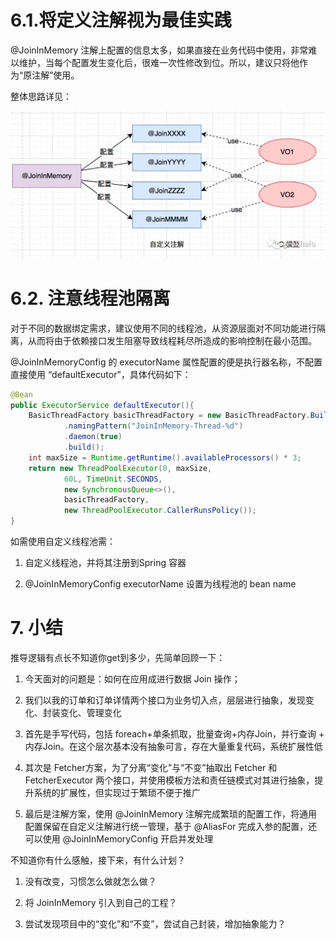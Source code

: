 # 6.1.将定义注解视为最佳实践

@JoinInMemory 注解上配置的信息太多，如果直接在业务代码中使用，非常难以维护，当每个配置发生变化后，很难一次性修改到位。所以，建议只将他作为“原注解”使用。

整体思路详见：

![img_10.png](img_10.png)

# 6.2. 注意线程池隔离
对于不同的数据绑定需求，建议使用不同的线程池，从资源层面对不同功能进行隔离，从而将由于依赖接口发生阻塞导致线程耗尽所造成的影响控制在最小范围。

@JoinInMemoryConfig 的 executorName 属性配置的便是执行器名称，不配置直接使用 “defaultExecutor”，具体代码如下：

```java
@Bean
public ExecutorService defaultExecutor(){
    BasicThreadFactory basicThreadFactory = new BasicThreadFactory.Builder()
            .namingPattern("JoinInMemory-Thread-%d")
            .daemon(true)
            .build();
    int maxSize = Runtime.getRuntime().availableProcessors() * 3;
    return new ThreadPoolExecutor(0, maxSize,
            60L, TimeUnit.SECONDS,
            new SynchronousQueue<>(),
            basicThreadFactory,
            new ThreadPoolExecutor.CallerRunsPolicy());
}

```

如需使用自定义线程池需：

1. 自定义线程池，并将其注册到Spring 容器

2. @JoinInMemoryConfig executorName 设置为线程池的 bean name

# 7. 小结
推导逻辑有点长不知道你get到多少，先简单回顾一下：

1. 今天面对的问题是：如何在应用成进行数据 Join 操作；

2. 我们以我的订单和订单详情两个接口为业务切入点，层层进行抽象，发现变化、封装变化、管理变化

3. 首先是手写代码，包括 foreach+单条抓取，批量查询+内存Join，并行查询 + 内存Join。在这个层次基本没有抽象可言，存在大量重复代码，系统扩展性低

4. 其次是 Fetcher方案，为了分离“变化”与“不变”抽取出 Fetcher 和 FetcherExecutor 两个接口，并使用模板方法和责任链模式对其进行抽象，提升系统的扩展性，但实现过于繁琐不便于推广

5. 最后是注解方案，使用 @JoinInMemory 注解完成繁琐的配置工作，将通用配置保留在自定义注解进行统一管理，基于 @AliasFor 完成入参的配置，还可以使用 @JoinInMemoryConfig 开启并发处理

不知道你有什么感触，接下来，有什么计划？

1. 没有改变，习惯怎么做就怎么做？

2. 将 JoinInMemory 引入到自己的工程？

3. 尝试发现项目中的“变化”和“不变”，尝试自己封装，增加抽象能力？

